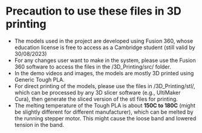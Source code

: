 # Precaution to use these files in 3D printing
- The models used in the project are developed using Fusion 360, whose education license is free to access as a Cambridge student (still valid by 30/08/2023)
- For any changes user want to make in the system, please use the Fusion 360 software to access the files in the /3D_Printing/src/ folder.
- In the demo videos and images, the models are mostly 3D printed using Generic Tough PLA.
- For direct printing of the models, please use the files in /3D_Printing/stl/, which can be processed by any 3D slicer software (e.g., UltiMaker Cura), then generate the sliced version of the stl files for printing.
- The melting temperature of the Tough PLA is about **150C to 180C** (might be slightly different for different manufacturer), which can be melted by the running stepper motor. This might cause the loose band and lowered tension in the band.
